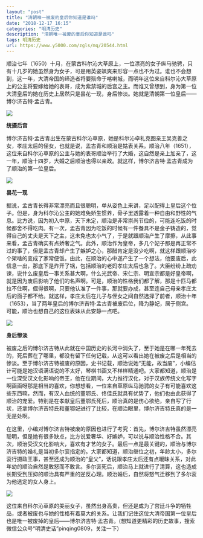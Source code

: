 ```yaml
---
layout: "post"
title: "清朝唯一被废的皇后你知道是谁吗"
date: "2018-12-17 16:15"
categories: "明清历史"
description: "清朝唯一被废的皇后你知道是谁吗"
tags: 明清历史
url: https://www.y5000.com/zgls/mq/20544.html
---
```






顺治七年（1650）十月，在蒙古科尔沁大草原上，一位漂亮的女子纵马驰骋，只有十几岁的她虽然身为女子，可是用英姿飒爽来形容一点也不为过。谁也不会想到，这一年，大清帝国的缔造者将要殒命于喀喇城，而明年这位来自科尔沁大草原上的公主将要嫁给她的表哥，成为紫禁城的后宫之主。而谁又曾想到，身为第一位大清皇后的她在历史上居然只是昙花一现，身后惨淡。她就是清朝第一位皇后——博尔济吉特·孟古青。

![](https://img.y5000.com/uploads/allimg/170428/1510346205-0.jpg)

**统摄后宫**

博尔济吉特·孟古青出生在蒙古科尔沁草原，她是科尔沁卓礼克图亲王吴克善之女，孝庄太后的侄女，也就是说，孟古青和顺治是姑表关系。顺治八年（1651），这位来自科尔沁草原的公主与她的表哥顺治举行了大婚，这自然是亲上加亲了，这一年，顺治十四岁，大婚之后顺治也得以亲政。就这样，博尔济吉特·孟古青成为了顺治的第一位皇后。

![](https://img.y5000.com/uploads/allimg/170428/1510343260-1.jpg)

**昙花一现**

据说，孟古青长得非常漂亮而且很聪明，单从姿色上来讲，足以配得上皇后这个位子。但是，身为科尔沁公主的她难免娇生惯养，骨子里透露着一种自由和野性的气息。比方说，因为初入中原，天下未定，顺治是非常崇尚节俭的，可能连吃饭的时候都舍不得吃肉。有一次，孟古青因为吃饭的时候有一件餐具不是金子铸造的，觉得自己的丈夫是天下之主，这未免也太小气了，于是就跟顺治产生了摩擦，从此事来看，孟古青确实有点娇奢之气。此外，顺治作为皇帝，多几个妃子那是再正常不过的事了，但是孟古青却产生了嫉妒之心，那醋肯定是没少吃啊，就这样跟顺治吵个架啥的变成了家常便饭。由此，在顺治的心中遂产生了一个想法，他要废后，此信息一出，那底下是炸开了锅，包括顺治的老妈孝庄太后也急了。大臣纷纷上疏劝谏，说什么废皇后一事关系甚大啊，什么光武帝、宋仁宗、明宣宗都是好皇帝啊，就是因为废后影响了他们的名声啊。可是，顺治的性格我们都了解，那是十匹马都拉不住啊，倔得很啊，只要他认准了一件事，那就要办成，甚至连自己母亲孝庄太后的面子都不给。就这样，孝庄太后在儿子与侄女之间自然选择了前者，顺治十年（1653），当了两年皇后的博尔济吉特·孟古青被废后位，降为静妃，居于侧宫。可能，顺治也想自己的这位表妹从此安静一点吧。

![](https://img.y5000.com/uploads/allimg/170428/1510345B3-2.jpg)

**身后惨淡**

被废之后的博尔济吉特从此就在中国历史的长河中消失了，至于她是在哪一年死去的，死后葬在了哪里，都没有留下任何记载，从这可以看出她在被废之后是相当的惨淡。至于博尔济吉特被废的原因，史书记载，顺治说她“无能，故当废”，小编估计可能是她汉语满语说的不太好，琴棋书画又不样样精通吧。大家都知道，顺治是一位深受汉文化影响的帝王，他在位期间，大力推行汉化，对于汉族传统文化写字啊画画呀那是相当的喜欢，你想想看，一位来自草原纵马驰骋的女子有可能喜欢这些东西嘛，然而，有汉人血统的董鄂氏、佟佳氏就具有优势了，他们也由此获得了顺治的宠爱。特别是在孝献皇后董鄂氏死后，顺治真的是伤心欲绝，亲自写了行状，还拿博尔济吉特氏和董鄂妃进行了比较，在顺治眼里，博尔济吉特氏真的是一无是处啊。

在这里，小编对博尔济吉特被废的原因也进行了考究：首先，博尔济吉特虽然漂亮聪明，但是她有很多缺点，比方说爱奢华、好嫉妒，可以说与顺治性格不合。其次，顺治受汉文化影响大，喜欢有才艺的女子。最后一点是最关键的，顺治与博尔济吉特的婚礼是当初多尔衮指定的。大家都知道，顺治继位之初，年龄太小，多尔衮行摄政王事，甚至还成为顺治的“皇父”，话说跟孝庄太后还有点暧昧关系，对此年幼的顺治自然是敢怒而不敢言。多尔衮死后，顺治马上就进行了清算，这也造成长期受到压抑的顺治具有严重的逆反心理。顺治婚后，自然将怒气迁移到了多尔衮为他选定的女人身上。

![](https://img.y5000.com/uploads/allimg/170428/15103449B-3.jpg)

这位来自科尔沁草原的美丽女子，虽然出身高贵，但还是成为了宫廷斗争的牺牲品，或者被废也与她的性格有着莫大的关系。让我们记住这位大清帝国第一位皇后也是唯一被废掉的皇后——博尔济吉特·孟古青。(想知道更精彩的历史故事，搜索微信公众号“明清史话”pinqing0809，关注一下）
